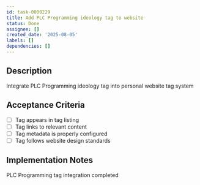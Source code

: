 ```yaml
---
id: task-0000229
title: Add PLC Programming ideology tag to website
status: Done
assignee: []
created_date: '2025-08-05'
labels: []
dependencies: []
---
```


## Description

Integrate PLC Programming ideology tag into personal website tag system

## Acceptance Criteria

- [ ] Tag appears in tag listing
- [ ] Tag links to relevant content
- [ ] Tag metadata is properly configured
- [ ] Tag follows website design standards

## Implementation Notes

PLC Programming tag integration completed
